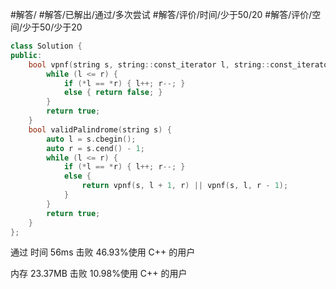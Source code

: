 #解答/ #解答/已解出/通过/多次尝试 #解答/评价/时间/少于50/20 #解答/评价/空间/少于50/少于20 

``` c++
class Solution {
public:
	bool vpnf(string s, string::const_iterator l, string::const_iterator r) {
		while (l <= r) {
			if (*l == *r) { l++; r--; }
			else { return false; }
		}
		return true;
	}
	bool validPalindrome(string s) {
		auto l = s.cbegin();
		auto r = s.cend() - 1;
		while (l <= r) {
			if (*l == *r) { l++; r--; }
			else {
				return vpnf(s, l + 1, r) || vpnf(s, l, r - 1); 
			}
		}
		return true;
	}
};
```

通过
时间
56ms
击败 46.93%使用 C++ 的用户

内存
23.37MB
击败 10.98%使用 C++ 的用户